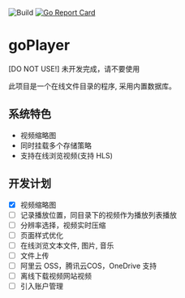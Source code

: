 
![Build](https://github.com/19z/goPlayer/workflows/build/badge.svg)
[![Go Report Card](https://goreportcard.com/badge/github.com/19z/goPlayer)](https://goreportcard.com/report/github.com/19z/goPlayer)


# goPlayer

[DO NOT USE!] 未开发完成，请不要使用

此项目是一个在线文件目录的程序, 采用内置数据库。


## 系统特色

 - 视频缩略图
 - 同时挂载多个存储策略
 - 支持在线浏览视频(支持 HLS)

## 开发计划

- [x] 视频缩略图
- [ ] 记录播放位置，同目录下的视频作为播放列表播放
- [ ] 分辨率选择，视频实时压缩
- [ ] 页面样式优化
- [ ] 在线浏览文本文件, 图片, 音乐
- [ ] 文件上传
- [ ] 阿里云 OSS，腾讯云COS，OneDrive 支持
- [ ] 离线下载视频网站视频
- [ ] 引入账户管理
